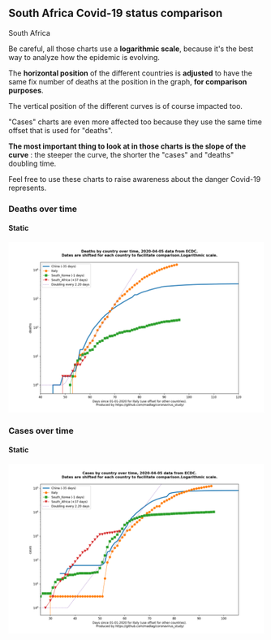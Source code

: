 ## South Africa Covid-19 status comparison 

South Africa



Be careful, all those charts use a **logarithmic scale**, because it's the best way to analyze how the epidemic is evolving.
 
The **horizontal position** of the different countries is **adjusted** to have the same fix number of deaths at the position in the graph, **for comparison purposes**.

The vertical position of the different curves is of course impacted too.

"Cases" charts are even more affected too because they use the same time offset that is used for "deaths".

**The most important thing to look at in those charts is the slope of the curve** : the steeper the curve, the shorter the "cases" and "deaths" doubling time.

Feel free to use these charts to raise awareness about the danger Covid-19 represents. 


 
### Deaths over time
 
#### Static
![South Africa covid-19 deaths static chart](https://raw.githubusercontent.com/madlag/coronavirus_study/master/notebooks/graphs/2020-04-05/countries/South_Africa/2020-04-05_South_Africa_deaths.png "South Africa covid-19 deaths static chart")   

 
### Cases over time
 
#### Static
![South Africa covid-19 cases static chart](https://raw.githubusercontent.com/madlag/coronavirus_study/master/notebooks/graphs/2020-04-05/countries/South_Africa/2020-04-05_South_Africa_cases.png "South Africa covid-19 cases static chart")   

